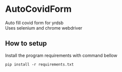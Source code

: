 # AutoCovidForm
Auto fill covid form for yrdsb\
Uses selenium and chrome webdriver
## How to setup
Install the program requirements with command bellow
```
pip install -r requirements.txt
```